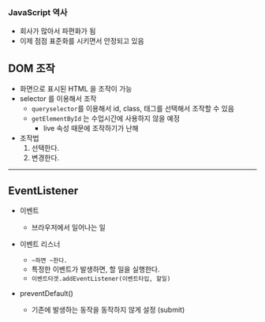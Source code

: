 ### JavaScript 역사

- 회사가 많아서 파편화가 됨
- 이제 점점 표준화를 시키면서 안정되고 있음

## DOM 조작

- 화면으로 표시된 HTML 을 조작이 가능
- selector 를 이용해서 조작
  - `queryselector`를 이용해서 id, class, 태그를 선택해서 조작할 수 있음
  - `getElementById` 는 수업시간에 사용하지 않을 예정
    - live 속성 때문에 조작하기가 난해
- 조작법
  1. 선택한다.
  2. 변경한다.

---

## EventListener

- 이벤트

  - 브라우저에서 일어나는 일

- 이벤트 리스너

  - `~하면 ~한다.`
  - 특정한 이벤트가 발생하면, 할 일을 실행한다.
  - `이벤트타겟.addEventListener(이벤트타입, 할일)`

- preventDefault()

  - 기존에 발생하는 동작을 동작하지 않게 설정 (submit)

  
